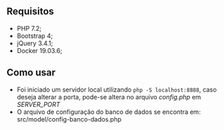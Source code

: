 ## Requisitos
* PHP 7.2;
* Bootstrap 4;
* jQuery 3.4.1;
* Docker 19.03.6;

## Como usar
* Foi iniciado um servidor local utilizando `php -S localhost:8888`, caso deseja alterar a porta, pode-se altera no arquivo *config.php* em *SERVER_PORT*
* O arquivo de configuração do banco de dados se encontra em: src/model/config-banco-dados.php